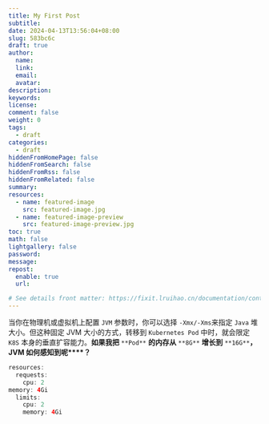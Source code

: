 ```yaml
---
title: My First Post
subtitle:
date: 2024-04-13T13:56:04+08:00
slug: 583bc6c
draft: true
author:
  name:
  link:
  email:
  avatar:
description:
keywords:
license:
comment: false
weight: 0
tags:
  - draft
categories:
  - draft
hiddenFromHomePage: false
hiddenFromSearch: false
hiddenFromRss: false
hiddenFromRelated: false
summary:
resources:
  - name: featured-image
    src: featured-image.jpg
  - name: featured-image-preview
    src: featured-image-preview.jpg
toc: true
math: false
lightgallery: false
password:
message:
repost:
  enable: true
  url:

# See details front matter: https://fixit.lruihao.cn/documentation/content-management/introduction/#front-matter
---
```


当你在物理机或虚拟机上配置 `JVM` 参数时，你可以选择 `-Xmx/-Xms`来指定 `Java` 堆大小。但这种固定 JVM 大小的方式，转移到 `Kubernetes Pod` 中时，就会限定 `K8S` 本身的垂直扩容能力。**如果我把** `**Pod**` **的内存从** `**8G**` **增长到** `**16G**`**，JVM 如何感知到呢****？**

```java
resources:
  requests:
    cpu: 2
memory: 4Gi
  limits:
    cpu: 2
    memory: 4Gi
```

